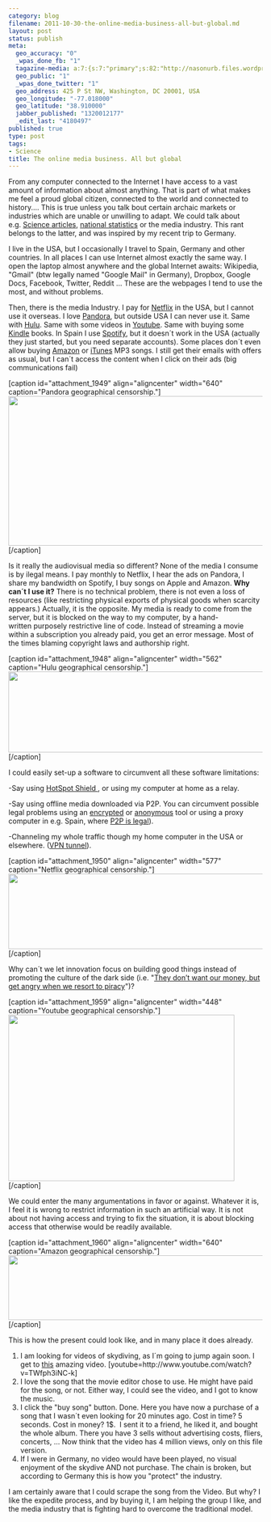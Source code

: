 ```yaml
--- 
category: blog
filename: 2011-10-30-the-online-media-business-all-but-global.md
layout: post
status: publish
meta: 
  geo_accuracy: "0"
  _wpas_done_fb: "1"
  tagazine-media: a:7:{s:7:"primary";s:82:"http://nasonurb.files.wordpress.com/2011/05/screen-shot-2011-05-20-at-18-23-56.png";s:6:"images";a:5:{s:82:"http://nasonurb.files.wordpress.com/2011/05/screen-shot-2011-05-19-at-13-48-13.png";a:6:{s:8:"file_url";s:82:"http://nasonurb.files.wordpress.com/2011/05/screen-shot-2011-05-19-at-13-48-13.png";s:5:"width";s:3:"655";s:6:"height";s:3:"303";s:4:"type";s:5:"image";s:4:"area";s:6:"198465";s:9:"file_path";s:0:"";}s:82:"http://nasonurb.files.wordpress.com/2011/05/screen-shot-2011-05-19-at-13-47-20.png";a:6:{s:8:"file_url";s:82:"http://nasonurb.files.wordpress.com/2011/05/screen-shot-2011-05-19-at-13-47-20.png";s:5:"width";s:3:"562";s:6:"height";s:3:"160";s:4:"type";s:5:"image";s:4:"area";s:5:"89920";s:9:"file_path";s:0:"";}s:82:"http://nasonurb.files.wordpress.com/2011/05/screen-shot-2011-05-19-at-13-50-17.png";a:6:{s:8:"file_url";s:82:"http://nasonurb.files.wordpress.com/2011/05/screen-shot-2011-05-19-at-13-50-17.png";s:5:"width";s:3:"577";s:6:"height";s:3:"149";s:4:"type";s:5:"image";s:4:"area";s:5:"85973";s:9:"file_path";s:0:"";}s:82:"http://nasonurb.files.wordpress.com/2011/05/screen-shot-2011-05-20-at-18-23-56.png";a:6:{s:8:"file_url";s:82:"http://nasonurb.files.wordpress.com/2011/05/screen-shot-2011-05-20-at-18-23-56.png";s:5:"width";s:3:"693";s:6:"height";s:3:"509";s:4:"type";s:5:"image";s:4:"area";s:6:"352737";s:9:"file_path";s:0:"";}s:82:"http://nasonurb.files.wordpress.com/2011/05/screen-shot-2011-05-19-at-20-48-16.png";a:6:{s:8:"file_url";s:82:"http://nasonurb.files.wordpress.com/2011/05/screen-shot-2011-05-19-at-20-48-16.png";s:5:"width";s:3:"853";s:6:"height";s:3:"171";s:4:"type";s:5:"image";s:4:"area";s:6:"145863";s:9:"file_path";s:0:"";}}s:6:"videos";a:0:{}s:11:"image_count";s:1:"5";s:6:"author";s:7:"4180497";s:7:"blog_id";s:7:"8438084";s:9:"mod_stamp";s:19:"2011-10-30 22:02:55";}
  geo_public: "1"
  _wpas_done_twitter: "1"
  geo_address: 425 P St NW, Washington, DC 20001, USA
  geo_longitude: "-77.018000"
  geo_latitude: "38.910000"
  jabber_published: "1320012177"
  _edit_last: "4180497"
published: true
type: post
tags: 
- Science
title: The online media business. All but global
---
```

From any computer connected to the Internet I have access to a vast amount of information about almost anything. That is part of what makes me feel a proud global citizen, connected to the world and connected to history.... This is true unless you talk bout certain archaic markets or industries which are unable or unwilling to adapt. We could talk about e.g. <a href="http://michaelnielsen.org/blog/open-access-a-short-summary/">Science articles</a>, <a href="http://www.youtube.com/watch?v=5OWhcrjxP-E&amp;feature=player_embedded">national statistics</a> or the media industry. This rant belongs to the latter, and was inspired by my recent trip to Germany.<!--more-->

I live in the USA, but I occasionally I travel to Spain, Germany and other countries. In all places I can use Internet almost exactly the same way. I open the laptop almost anywhere and the global Internet awaits: Wikipedia, "Gmail" (btw legally named "Google Mail" in Germany), Dropbox, Google Docs, Facebook, Twitter, Reddit ... These are the webpages I tend to use the most, and without problems.

Then, there is the media Industry. I pay for <a href="http://netflix.com/" target="_blank">Netflix</a> in the USA, but I cannot use it overseas. I love <a href="http://pandora.com" target="_blank">Pandora</a>, but outside USA I can never use it. Same with <a href="http://hulu.com" target="_blank">Hulu</a>. Same with some videos in <a href="http://youtube.com" target="_blank">Youtube</a>. Same with buying some <a href="http://www.amazon.com/dp/B0051QVESA/ref=kindlesu-2">Kindle</a> books. In Spain I use <a href="http://spotify.com" target="_blank">Spotify</a>, but it doesn´t work in the USA (actually they just started, but you need separate accounts). Some places don´t even allow buying <a href="http://amazon.com/" target="_blank">Amazon</a> or <a href="http://itunes.com" target="_blank">iTunes</a> MP3 songs. I still get their emails with offers as usual, but I can´t access the content when I click on their ads (big communications fail)

[caption id="attachment_1949" align="aligncenter" width="640" caption="Pandora geographical censorship."]<a href="http://nasonurb.files.wordpress.com/2011/05/screen-shot-2011-05-19-at-13-48-13.png"><img class="size-full wp-image-1949" title="Screen shot 2011-05-19 at 13.48.13" src="http://nasonurb.files.wordpress.com/2011/05/screen-shot-2011-05-19-at-13-48-13.png" alt="" width="640" height="296" /></a>[/caption]

Is it really the audiovisual media so different? None of the media I consume is by ilegal means. I pay monthly to Netflix, I hear the ads on Pandora, I share my bandwidth on Spotify, I buy songs on Apple and Amazon. <strong>Why can´t I use it?</strong> There is no technical problem, there is not even a loss of resources (like restricting physical exports of physical goods when scarcity appears.) Actually, it is the opposite. My media is ready to come from the server, but it is blocked on the way to my computer, by a hand-written purposely restrictive line of code. Instead of streaming a movie within a subscription you already paid, you get an error message. Most of the times blaming copyright laws and authorship right.

[caption id="attachment_1948" align="aligncenter" width="562" caption="Hulu geographical censorship."]<a href="http://nasonurb.files.wordpress.com/2011/05/screen-shot-2011-05-19-at-13-47-20.png"><img class="size-full wp-image-1948" title="Screen shot 2011-05-19 at 13.47.20" src="http://nasonurb.files.wordpress.com/2011/05/screen-shot-2011-05-19-at-13-47-20.png" alt="" width="562" height="160" /></a>[/caption]

I could easily set-up a software to circumvent all these software limitations:

-Say using <a href="http://hotspotshield.com/" target="_blank">HotSpot Shield </a>, or using my computer at home as a relay.

-Say using offline media downloaded via P2P. You can circumvent possible legal problems using an <a href="http://torrentfreak.com/how-to-encrypt-BitTorrent-traffic/" target="_blank">encrypted</a> or <a href="http://mute-net.sourceforge.net/" target="_blank">anonymous</a> tool or using a proxy computer in e.g. Spain, where <a href="http://www.internautas.org/html/5150.html" target="_blank">P2P is legal</a>).

-Channeling my whole traffic though my home computer in the USA or elsewhere. (<a href="http://code.google.com/p/tunnelblick/wiki/UsingTunnelblick" target="_blank">VPN tunnel</a>).

[caption id="attachment_1950" align="aligncenter" width="577" caption="Netflix geographical censorship."]<a href="http://nasonurb.files.wordpress.com/2011/05/screen-shot-2011-05-19-at-13-50-17.png"><img class="size-full wp-image-1950" title="Screen shot 2011-05-19 at 13.50.17" src="http://nasonurb.files.wordpress.com/2011/05/screen-shot-2011-05-19-at-13-50-17.png" alt="" width="577" height="149" /></a>[/caption]
<p style="text-align:left;">Why can´t we let innovation focus on building good things instead of promoting the culture of the dark side (i.e. "<a href="http://luminarious.tumblr.com/post/5416346842/20-web-services-not-available-in-estonia" target="_blank">They don’t want our money, but get angry when we resort to piracy</a>")?</p>


[caption id="attachment_1959" align="aligncenter" width="448" caption="Youtube geographical censorship."]<a href="http://nasonurb.files.wordpress.com/2011/05/screen-shot-2011-05-20-at-18-23-56.png"><img class="size-full wp-image-1959 " title="Screen shot 2011-05-20 at 18.23.56" src="http://nasonurb.files.wordpress.com/2011/05/screen-shot-2011-05-20-at-18-23-56.png" alt="" width="448" height="329" /></a>[/caption]

We could enter the many argumentations in favor or against. Whatever it is, I feel it is wrong to restrict information in such an artificial way. It is not about not having access and trying to fix the situation, it is about blocking access that otherwise would be readily available.

[caption id="attachment_1960" align="aligncenter" width="640" caption="Amazon geographical censorship."]<a href="http://nasonurb.files.wordpress.com/2011/05/screen-shot-2011-05-19-at-20-48-16.png"><img class="size-full wp-image-1960" title="Screen shot 2011-05-19 at 20.48.16" src="http://nasonurb.files.wordpress.com/2011/05/screen-shot-2011-05-19-at-20-48-16.png" alt="" width="640" height="128" /></a>[/caption]

This is how the present could look like, and in many place it does already.
<ol>
	<li>I am looking for videos of skydiving, as I´m going to jump again soon. I get to <a href="http://www.youtube.com/watch?v=TWfph3iNC-k">this</a> amazing video. [youtube=http://www.youtube.com/watch?v=TWfph3iNC-k]</li>
	<li>I love the song that the movie editor chose to use. He might have paid for the song, or not. Either way, I could see the video, and I got to know the music.</li>
	<li>I click the "buy song" button. Done. Here you have now a purchase of a song that I wasn´t even looking for 20 minutes ago. Cost in time? 5 seconds. Cost in money? 1$.  I sent it to a friend, he liked it, and bought the whole album. There you have 3 sells without advertising costs, fliers, concerts, ... Now think that the video has 4 million views, only on this file version.</li>
	<li>If I were in Germany, no video would have been played, no visual enjoyment of the skydive AND not purchase. The chain is broken, but according to Germany this is how you "protect" the industry.</li>
</ol>
I am certainly aware that I could scrape the song from the Video. But why? I like the expedite process, and by buying it, I am helping the group I like, and the media industry that is fighting hard to overcome the traditional model.
